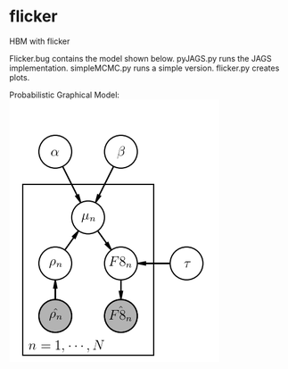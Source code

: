 # flicker
HBM with flicker

Flicker.bug contains the model shown below.
pyJAGS.py runs the JAGS implementation.
simpleMCMC.py runs a simple version.
flicker.py creates plots.

Probabilistic Graphical Model:
![pgm](https://github.com/RuthAngus/flicker/blob/master/pgm.png)
